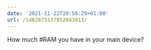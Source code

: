 ```yaml
---
date: '2021-11-22T20:58:29+01:00'
url: /1462873137952043013/
---
```

How much #RAM you have in your main device?
